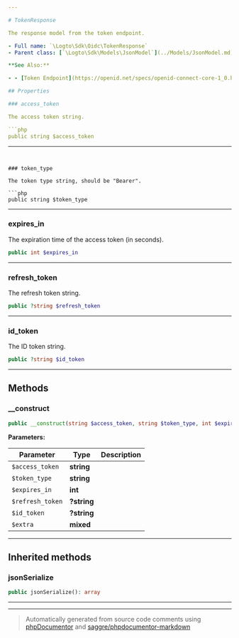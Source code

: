 ```yaml
---

# TokenResponse

The response model from the token endpoint.

- Full name: `\Logto\Sdk\Oidc\TokenResponse`
- Parent class: [`\Logto\Sdk\Models\JsonModel`](../Models/JsonModel.md)

**See Also:**

- - [Token Endpoint](https://openid.net/specs/openid-connect-core-1_0.html#TokenEndpoint) to learn more.

## Properties

### access_token

The access token string.

```php
public string $access_token
```

---
```


### token_type

The token type string, should be "Bearer".

```php
public string $token_type
```

---

### expires_in

The expiration time of the access token (in seconds).

```php
public int $expires_in
```

---

### refresh_token

The refresh token string.

```php
public ?string $refresh_token
```

---

### id_token

The ID token string.

```php
public ?string $id_token
```

---

## Methods

### \_\_construct

```php
public __construct(string $access_token, string $token_type, int $expires_in, ?string $refresh_token = null, ?string $id_token = null, mixed $extra): mixed
```

**Parameters:**

| Parameter        | Type        | Description |
| ---------------- | ----------- | ----------- |
| `$access_token`  | **string**  |             |
| `$token_type`    | **string**  |             |
| `$expires_in`    | **int**     |             |
| `$refresh_token` | **?string** |             |
| `$id_token`      | **?string** |             |
| `$extra`         | **mixed**   |             |

---

## Inherited methods

### jsonSerialize

```php
public jsonSerialize(): array
```

---

---

> Automatically generated from source code comments using [phpDocumentor](http://www.phpdoc.org/) and [saggre/phpdocumentor-markdown](https://github.com/Saggre/phpDocumentor-markdown)
